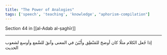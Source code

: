 ```yaml
---
title: "The Power of Analogies"
tags: ['speech', 'teaching', 'knowledge', "aphorism-compilation"]
---
```


 Section 44 in [[al-Adab al-ṣaghīr]]

---
إذا جُعل الكلام مثلًا كان أوضحَ للمَنْطِق وأَبْيَنَ في المعنى وآنقَ للسَّمع وأوسع لشعوب الحديث
